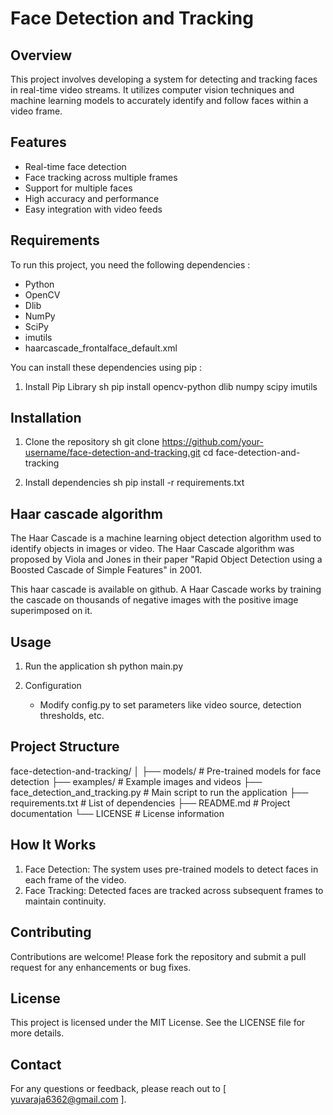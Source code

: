 # Face Detection and Tracking

## Overview
This project involves developing a system for detecting and tracking faces in real-time video streams. It utilizes computer vision techniques and machine learning models to accurately identify and follow faces within a video frame.

## Features
- Real-time face detection
- Face tracking across multiple frames
- Support for multiple faces
- High accuracy and performance
- Easy integration with video feeds

## Requirements
To run this project, you need the following dependencies : 
- Python
- OpenCV
- Dlib
- NumPy
- SciPy
- imutils
- haarcascade_frontalface_default.xml

You can install these dependencies using pip :
 1. Install Pip Library
    sh
    pip install opencv-python dlib numpy scipy imutils


## Installation

1. Clone the repository
    sh
    git clone https://github.com/your-username/face-detection-and-tracking.git
    cd face-detection-and-tracking
    



2. Install dependencies
    sh
    pip install -r requirements.txt
    
## Haar cascade algorithm

The Haar Cascade is a machine learning object detection algorithm used to identify objects in images or video. The Haar Cascade algorithm was proposed by Viola and Jones in their paper "Rapid Object Detection using a Boosted Cascade of Simple Features" in 2001.

This haar cascade is available on github. A Haar Cascade works by training the cascade on thousands of negative images with the positive image superimposed on it.
## Usage
1. Run the application
    sh
    python main.py
    

2. Configuration
   - Modify config.py to set parameters like video source, detection thresholds, etc.

## Project Structure
face-detection-and-tracking/
│
├── models/                # Pre-trained models for face detection
├── examples/              # Example images and videos
├── face_detection_and_tracking.py   # Main script to run the application
├── requirements.txt       # List of dependencies
├── README.md              # Project documentation
└── LICENSE                # License information
## How It Works
1. Face Detection: The system uses pre-trained models to detect faces in each frame of the video.
2. Face Tracking: Detected faces are tracked across subsequent frames to maintain continuity.

## Contributing
Contributions are welcome! Please fork the repository and submit a pull request for any enhancements or bug fixes.

## License
This project is licensed under the MIT License. See the LICENSE file for more details.

## Contact
For any questions or feedback, please reach out to [ yuvaraja6362@gmail.com ].
